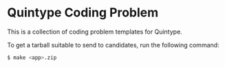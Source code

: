 # Quintype Coding Problem

This is a collection of coding problem templates for Quintype.

To get a tarball suitable to send to candidates, run the following command:
```bash
$ make <app>.zip
```
